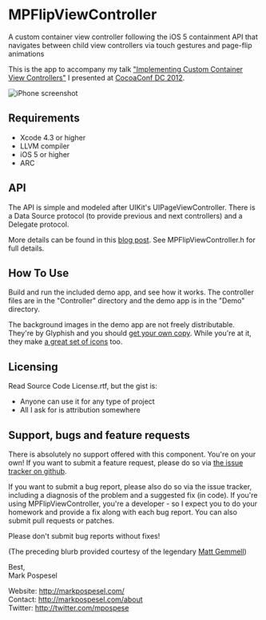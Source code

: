 MPFlipViewController
====================

A custom container view controller following the iOS 5 containment API that navigates between child view controllers via touch gestures and page-flip animations
  
This is the app to accompany my talk ["Implementing Custom Container View Controllers"](http://cocoaconf.com/conference/sessionDetails/82?confId=4) I presented at [CocoaConf DC 2012](http://cocoaconf.com/dc-2012/home).  
   
![iPhone screenshot](http://markpospesel.files.wordpress.com/2012/07/fliphorizontal2x.png)
  
Requirements
------------
* Xcode 4.3 or higher
* LLVM compiler
* iOS 5 or higher
* ARC

API
----------
The API is simple and modeled after UIKit's UIPageViewController.  There is a Data Source protocol (to provide previous and next controllers) and a Delegate protocol.  
  
More details can be found in this [blog post](http://markpospesel.com/2012/07/28/mpflipviewcontroller/).  See MPFlipViewController.h for full details.
  
How To Use
---------
Build and run the included demo app, and see how it works.  The controller files are in the "Controller" directory and the demo app is in the "Demo" directory.

The background images in the demo app are not freely distributable.  They're by Glyphish and you should [get your own copy](http://glyphish.com/backgrounds/).  While you're at it, they make [a great set of icons](http://glyphish.com/) too.

Licensing
---------
Read Source Code License.rtf, but the gist is:  
  
* Anyone can use it for any type of project  
* All I ask for is attribution somewhere  

Support, bugs and feature requests
----------------------------------
There is absolutely no support offered with this component. You're on your own! If you want to submit a feature request, please do so via [the issue tracker on github](https://github.com/mpospese/MPFlipViewController/issues).  
  
If you want to submit a bug report, please also do so via the issue tracker, including a diagnosis of the problem and a suggested fix (in code). If you're using MPFlipViewController, you're a developer - so I expect you to do your homework and provide a fix along with each bug report. You can also submit pull requests or patches.  
  
Please don't submit bug reports without fixes!  

(The preceding blurb provided courtesy of the legendary [Matt Gemmell](https://github.com/mattgemmell/))
  
Best,  
Mark Pospesel  
  
Website: http://markpospesel.com/  
Contact: http://markpospesel.com/about  
Twitter: http://twitter.com/mpospese  
